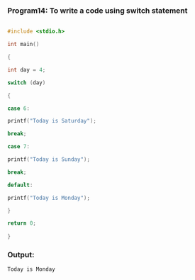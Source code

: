 ### Program14: To write a code using switch statement
```C

#include <stdio.h>

int main()

{

int day = 4;

switch (day) 

{

case 6:

printf("Today is Saturday");

break;

case 7:

printf("Today is Sunday");

break;

default:

printf("Today is Monday");

}

return 0; 
 
}
```
### Output:
```C
Today is Monday
